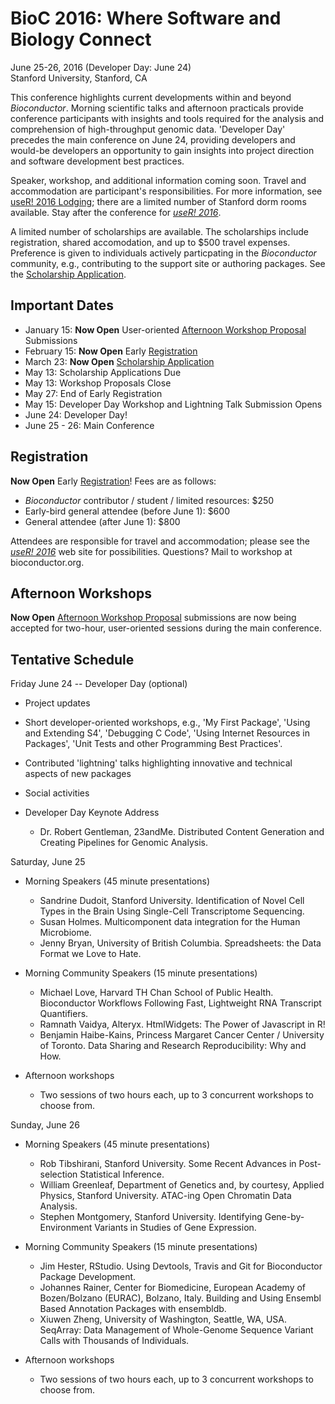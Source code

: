 # BioC 2016: Where Software and Biology Connect

June 25-26, 2016 (Developer Day: June 24)<br />
Stanford University, Stanford, CA<br />

This conference highlights current developments within and beyond
_Bioconductor_. Morning scientific talks and afternoon practicals
provide conference participants with insights and tools required for
the analysis and comprehension of high-throughput genomic
data. 'Developer Day' precedes the main conference on June 24,
providing developers and would-be developers an opportunity to gain
insights into project direction and software development best
practices.

Speaker, workshop, and additional information coming soon. Travel and
accommodation are participant's responsibilities. For more
information, see [useR! 2016 Lodging][]; there are a limited number of
Stanford dorm rooms available. Stay after the conference for
_[useR! 2016]_.

A limited number of scholarships are available. The scholarships
include registration, shared accomodation, and up to $500 travel
expenses. Preference is given to individuals actively particpating in
the _Bioconductor_ community, e.g., contributing to the support site
or authoring packages. See the [Scholarship Application][].

## Important Dates

- January 15: **Now Open** User-oriented
  [Afternoon Workshop Proposal][] Submissions
- February 15: **Now Open** Early [Registration][]
- March 23: **Now Open** [Scholarship Application][]
- May 13: Scholarship Applications Due
- May 13: Workshop Proposals Close
- May 27: End of Early Registration
- May 15: Developer Day Workshop and Lightning Talk Submission Opens
- June 24: Developer Day!
- June 25 - 26: Main Conference

## Registration

**Now Open** Early [Registration][]! Fees are as follows:

- _Bioconductor_ contributor / student / limited resources: $250
- Early-bird general attendee (before June 1): $600
- General attendee (after June 1): $800

Attendees are responsible for travel and accommodation; please see the
_[useR! 2016][]_ web site for possibilities. Questions? Mail to
workshop at bioconductor.org.

## Afternoon Workshops

**Now Open** [Afternoon Workshop Proposal][] submissions are now being
accepted for two-hour, user-oriented sessions during the main
conference.

## Tentative Schedule

Friday June 24 -- Developer Day (optional)

- Project updates
- Short developer-oriented workshops, e.g., 'My First Package', 'Using
  and Extending S4', 'Debugging C Code', 'Using Internet Resources in
  Packages', 'Unit Tests and other Programming Best Practices'.
- Contributed 'lightning' talks highlighting innovative and technical
  aspects of new packages
- Social activities
- Developer Day Keynote Address

    - Dr. Robert Gentleman, 23andMe. Distributed Content Generation
      and Creating Pipelines for Genomic Analysis.

Saturday, June 25

- Morning Speakers (45 minute presentations)
  
  - Sandrine Dudoit, Stanford University. Identification of Novel
    Cell Types in the Brain Using Single-Cell Transcriptome Sequencing.
  - Susan Holmes. Multicomponent data integration for the Human
    Microbiome.
  - Jenny Bryan, University of British Columbia. Spreadsheets: the Data
    Format we Love to Hate.
  
- Morning Community Speakers (15 minute presentations)
  
  - Michael Love, Harvard TH Chan School of Public Health. Bioconductor
    Workflows Following Fast, Lightweight RNA Transcript Quantifiers.
  - Ramnath Vaidya, Alteryx. HtmlWidgets: The Power of Javascript in R!
  - Benjamin Haibe-Kains, Princess Margaret Cancer Center / University
    of Toronto. Data Sharing and Research Reproducibility: Why and How.
  
- Afternoon workshops

  - Two sessions of two hours each, up to 3 concurrent workshops to
    choose from.

Sunday, June 26

- Morning Speakers (45 minute presentations)
  
  - Rob Tibshirani, Stanford University. Some Recent Advances in
    Post-selection Statistical Inference.
  - William Greenleaf, Department of Genetics and, by courtesy, Applied
    Physics, Stanford University.  ATAC-ing Open Chromatin Data
    Analysis.
  - Stephen Montgomery, Stanford University. Identifying
    Gene-by-Environment Variants in Studies of Gene Expression.
  
- Morning Community Speakers (15 minute presentations)
  
  - Jim Hester, RStudio. Using Devtools, Travis and Git for Bioconductor
    Package Development.
  - Johannes Rainer, Center for Biomedicine, European Academy of
    Bozen/Bolzano (EURAC), Bolzano, Italy. Building and Using Ensembl
    Based Annotation Packages with ensembldb.
  - Xiuwen Zheng, University of Washington, Seattle, WA, USA. SeqArray:
    Data Management of Whole-Genome Sequence Variant Calls with
    Thousands of Individuals.

- Afternoon workshops

  - Two sessions of two hours each, up to 3 concurrent workshops to
    choose from.

[Registration]: https://cmetracker.net/RP/Login?formname=RegLoginLive&EventID=33505
[Afternoon Workshop Proposal]: https://www.surveymonkey.com/r/GGR5GVK
[Scholarship Application]: https://www.surveymonkey.com/r/V6TGFBG
[useR! 2016]: http://user2016.org/
[useR! 2016 Lodging]: http://user2016.org/#lodging
